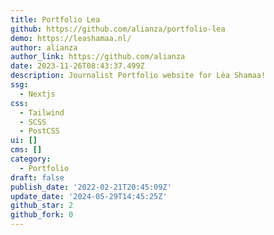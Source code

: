 ```yaml
---
title: Portfolio Lea
github: https://github.com/alianza/portfolio-lea
demo: https://leashamaa.nl/
author: alianza
author_link: https://github.com/alianza
date: 2023-11-26T08:43:37.499Z
description: Journalist Portfolio website for Léa Shamaa!
ssg:
  - Nextjs
css:
  - Tailwind
  - SCSS
  - PostCSS
ui: []
cms: []
category:
  - Portfolio
draft: false
publish_date: '2022-02-21T20:45:09Z'
update_date: '2024-05-29T14:45:25Z'
github_star: 2
github_fork: 0
---
```

